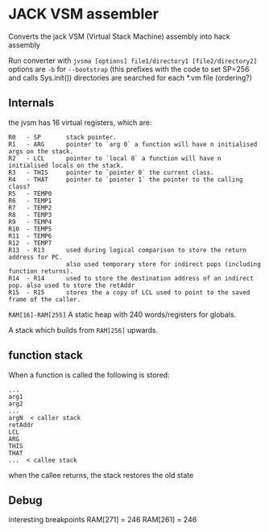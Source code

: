 # JACK VSM assembler

Converts the jack VSM (Virtual Stack Machine) assembly into hack assembly

Run converter with `jvsma [options] file1/directory1 [file2/directory2]`
options are `-b` for `--bootstrap` (this prefixes with the code to set SP=256 and calls Sys.init())
directories are searched for each *.vm file (ordering?)

## Internals

the jvsm has 16 virtual registers, which are:

```
R0   - SP       stack pointer.
R1   - ARG      pointer to `arg 0` a function will have n initialised args on the stack.
R2   - LCL      pointer to `local 0` a function will have n initialised locals on the stack.
R3   - THIS     pointer to `pointer 0` the current class.
R4   - THAT     pointer to `pointer 1` the pointer to the calling class?
R5   - TEMP0
R6   - TEMP1
R7   - TEMP2
R8   - TEMP3
R9   - TEMP4
R10  - TEMP5
R11  - TEMP6
R12  - TEMP7
R13  - R13      used during logical comparison to store the return address for PC.
                also used temporary store for indirect pops (including function returns).
R14  - R14      used to store the destination address of an indirect pop. also used to store the retAddr
R15  - R15      stores the a copy of LCL used to point to the saved frame of the caller.
```

`RAM[16]-RAM[255]` A static heap with 240 words/registers for globals.

A stack which builds from `RAM[256]` upwards.

## function stack

When a function is called the following is stored:

```
...
arg1
arg2
...
argN  < caller stack
retAddr
LCL
ARG
THIS
THAT
...  < callee stack
```

when the callee returns, the stack restores the old state

## Debug

interesting breakpoints
RAM[271] = 246
RAM[261] = 246
